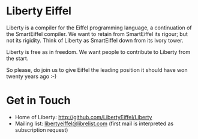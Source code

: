 Liberty Eiffel
==============

Liberty is a compiler for the Eiffel programming language, a
continuation of the SmartEiffel compiler. We want to retain from
SmartEiffel its rigour; but not its rigidity. Think of Liberty as
SmartEiffel down from its ivory tower.

Liberty is free as in freedom. We want people to contribute to Liberty
from the start.

So please, do join us to give Eiffel the leading position it should
have won twenty years ago :-)

Get in Touch
============

 * Home of Liberty: http://github.com/LibertyEiffel/Liberty
 * Mailing list: libertyeiffel@librelist.com (first mail is interpreted as subscription request)
